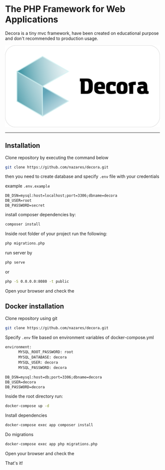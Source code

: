 # The PHP Framework for Web Applications

Decora is a tiny mvc framework, have been created on educational purpose and don't recommended to production usage.

![logo](/src/decora_logo.png)

---

## Installation

Clone repository by executing the command below

```bash
git clone https://github.com/nazares/decora.git
```

then you need to create database and specify `.env` file with your credentials

example `.env.example`

```dotenv
DB_DSN=mysql:host=localhost;port=3306;dbname=decora
DB_USER=root
DB_PASSWORD=secret
```

install composer dependencies by:

```bash
composer install
```

Inside root folder of your project run the following:

```bash
php migrations.php
```

run server by

```bash
php serve
```

or

```bash
php -S 0.0.0.0:8080 -t public
```

Open your browser and check the [](http://localhost:8080)

## Docker installation

Clone repository using git

```bash
git clone https://github.com/nazares/decora.git
```

Specify `.env` file based on environment variables of docker-compose.yml

```dockerfile
environment:
      MYSQL_ROOT_PASSWORD: root
      MYSQL_DATABASE: decora
      MYSQL_USER: decora
      MYSQL_PASSWORD: decora
```

```env
DB_DSN=mysql:host=db;port=3306;dbname=decora
DB_USER=decora
DB_PASSWORD=decora
```

Inside the root directory run:

```bash
docker-compose up -d
```

Install dependencies

```bash
docker-compose exec app composer install
```

Do migrations

```bash
docker-compose exec app php migrations.php
```

Open your browser and check the [](http://localhost:8080)

That's it!
